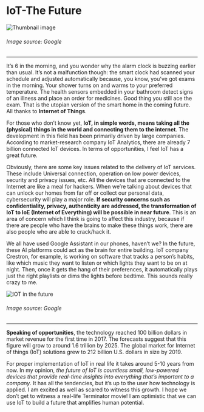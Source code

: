 # IoT-The Future
![Thumbnail image](https://sushiksha.konkanischolarship.com/media/blog-post-thumbnail/iot-header-03.png)
###### Image source: Google
---

It’s 6 in the morning, and  you wonder why the alarm clock is buzzing earlier than usual. It’s not a malfunction though: the smart clock  had scanned your schedule and adjusted automatically because, you know, you’ve got exams in the morning. Your shower turns on and warms to your preferred temperature. The health sensors embedded in your bathroom detect signs of an illness and place an order for medicines. Good thing you still ace the exam. That is the utopian version of the smart home in the coming future. All thanks to **Internet of Things**.

For those who don’t know yet, **IoT, in simple words, means taking all the (physical) things in the world and connecting them to the internet**. The development in this field has been primarily driven by large companies. According to market-research company IoT Analytics, there are already 7 billion connected IoT devices. In terms of opportunities, I feel IoT has a great future.

Obviously, there are some key issues  related to  the delivery  of IoT  services. These include  Universal connection, operation on  low power  devices,  security  and  privacy  issues, etc. All the devices that are connected to the Internet are like a meal for hackers. When we’re talking about devices that can unlock our homes from far off or collect our personal data, cybersecurity will play a major role. **If security concerns such as confidentiality, privacy, authenticity are addressed, the transformation of IoT to IoE (Internet of  Everything) will  be possible  in near  future**. This is an area of concern which I think is going to affect this industry, because if there are people who have the brains to make these things work, there are also people who are able to crack/hack it.

We all have used Google Assistant in our phones, haven’t we? In the future, these AI platforms could act as the brain for entire building. IoT company Crestron, for example, is working on software that tracks a person’s habits, like which music they want to listen or which lights they want to be on at night. Then, once it gets the hang of their preferences, it automatically plays just the right playlists or dims the lights before bedtime. This sounds really crazy to me.

![IOT in the future](https://i.ibb.co/KF4gTvZ/download.png)

###### Image source: Google

---

**Speaking of opportunities**, the technology reached 100 billion dollars in market revenue for the first time in 2017. The forecasts suggest that this figure will grow to around 1.6 trillion by 2025. The global market for Internet of things (IoT) solutions grew to 212 billion U.S. dollars in size by 2019.

For proper implementation of IoT in  real life  it takes  around 5-10  years from  now. In my opinion, *the future of IoT is countless small, low-powered devices that provide real-time insights into everything that’s important to a company*.  It has  all the tendencies, but it’s up to the user how technology is applied. I am excited as well as scared to witness this growth. I hope we don’t get to witness a real-life Terminator movie! I am optimistic that we can use IoT to build a future that amplifies human potential.